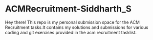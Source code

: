 # ACMRecruitment-Siddharth_S
Hey there! This repo is my personal submission space for the ACM Recruitment tasks.It contains my solutions and submissions for various coding and git exercises provided in the acm recruitment tasklist.
